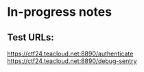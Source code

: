 # In-progress notes

## Test URLs:

https://ctf24.teacloud.net:8890/authenticate
https://ctf24.teacloud.net:8890/debug-sentry



